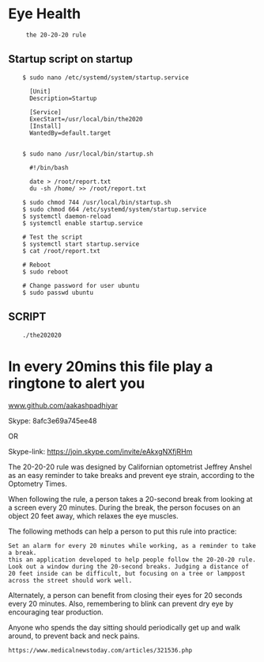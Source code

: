 # Eye Health
         the 20-20-20 rule

## Startup script on startup 

		$ sudo nano /etc/systemd/system/startup.service

		  [Unit]
		  Description=Startup

		  [Service]
		  ExecStart=/usr/local/bin/the2020
		  [Install]
		  WantedBy=default.target


		$ sudo nano /usr/local/bin/startup.sh

		  #!/bin/bash

		  date > /root/report.txt
		  du -sh /home/ >> /root/report.txt

		$ sudo chmod 744 /usr/local/bin/startup.sh
		$ sudo chmod 664 /etc/systemd/system/startup.service
		$ systemctl daemon-reload
		$ systemctl enable startup.service

		# Test the script
		$ systemctl start startup.service
		$ cat /root/report.txt

		# Reboot
		$ sudo reboot

		# Change password for user ubuntu
		$ sudo passwd ubuntu

## SCRIPT
		./the202020

			
# In every 20mins this file play a ringtone to alert you

www.github.com/aakashpadhiyar

Skype:      8afc3e69a745ee48
 
OR

Skype-link: https://join.skype.com/invite/eAkxgNXfjRHm

The 20-20-20 rule was designed by Californian optometrist Jeffrey Anshel as an easy reminder to take breaks and prevent eye strain, according to the Optometry Times.

When following the rule, a person takes a 20-second break from looking at a screen every 20 minutes. During the break, the person focuses on an object 20 feet away, which relaxes the eye muscles.

The following methods can help a person to put this rule into practice:

    Set an alarm for every 20 minutes while working, as a reminder to take a break.
    this an application developed to help people follow the 20-20-20 rule.
    Look out a window during the 20-second breaks. Judging a distance of 20 feet inside can be difficult, but focusing on a tree or lamppost across the street should work well.

Alternately, a person can benefit from closing their eyes for 20 seconds every 20 minutes. Also, remembering to blink can prevent dry eye by encouraging tear production.

Anyone who spends the day sitting should periodically get up and walk around, to prevent back and neck pains.

    https://www.medicalnewstoday.com/articles/321536.php
